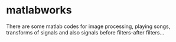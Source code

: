 # matlabworks
There are some matlab codes for image processing, playing songs, transforms of signals and also signals before filters-after filters...

